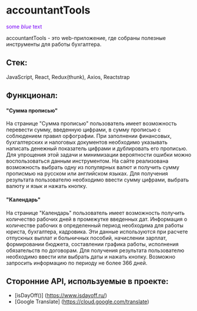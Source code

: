 # accountantTools
<span style="color:#7600f8">some *blue* text</span>

accountantTools - это web-приложение, где собраны полезные инструменты для работы бухгалтера.

## Стек:

JavaScript, React, Redux(thunk), Axios, Reactstrap

## Функционал:

#### "Cумма прописью"
На странице "Cумма прописью" пользователь имеет возможность перевести сумму, введенную цифрами, в сумму прописью с соблюдением правил орфографии. При заполнении финансовых, бухгалтерских и налоговых документов необходимо указывать написать денежный показатель цифрами и дублировать его прописью. Для упрощения этой задачи и минимизации вероятности ошибки можно воспользоваться данным инструментом. На сайте реализована возможность выбрать одну из популярных валют и получить сумму прописмью на русском или английском языках.
Для получения результата пользователю необходимо ввести сумму цифрами, выбрать валюту и язык и нажать кнопку.

#### "Календарь"
На странице "Календарь" пользователь имеет возможность получить количество рабочих дней в промежутке введенных дат. Информация о количестве рабочих в определенный период необходима для работы юриста, бухгалтера, кадровика. Эти данные используются при расчете отпускных выплат и больничных пособий, начислении зарплат, формировании бюджета, составлении графика работы, исполнения обязательств по договорам.
Для получения результата пользователю необходимо ввести или выбрать даты и нажать кнопку. Возможно запросить информацию по периоду не более 366 дней.

## Сторонние API, используемые в проекте:
- [isDayOff()] (https://www.isdayoff.ru/) 
- [Google Translate] (https://cloud.google.com/translate)

